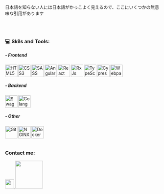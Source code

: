 <p title="Не лезь в переводчик, эта фраза бессмысленная">日本語を知らない人には日本語がかっこよく見えるので、ここにいくつかの無意味な引用があります</p> <br><br>

### 💻 Skils and Tools: <br>
##### - Frontend
<img align="left" alt="HTML5" title="HTML5" width="40px" src="https://clay-atlas.com/wp-content/uploads/2020/02/html.png">
<img align="left" alt="CSS3" title="CSS3" width="40px"  src="https://cdn1.iconfinder.com/data/icons/social-media-logos-7/64/css-3-512.png">
<img align="left" alt="SASS" title="SASS" width="40px" src="https://cdn-icons-png.flaticon.com/512/5968/5968358.png">
<img align="left" alt="Angular" title="Angular" width="40px" src="https://cdn3.iconfinder.com/data/icons/popular-services-brands/512/angular-js-512.png">
<img align="left" alt="React" title="React" width="40px" src="http://ibthemespro.com/docs/beny/img/side-nav/cmm4.png">
<img align="left" alt="RxJs" title="RxJs" width="40px" src="https://rxjs.dev/generated/images/marketing/home/Rx_Logo-512-512.png">
<img align="left" alt="TypeScript" title="TypeScript" width="40px" src="https://cdn-icons-png.flaticon.com/512/919/919832.png">
<img align="left" alt="Cypress" title="Cypress" width="40px" src="https://iconape.com/wp-content/files/gj/370774/svg/370774.svg"> 
<img alt="Webpack" title="Webpack" width="40px" src="https://cdn.freebiesupply.com/logos/large/2x/webpack-icon-logo-png-transparent.png">


##### - Backend
<img align="left" alt="Swagger" title="Swagger" width="40px" src="https://b2btestdrive.extranetusermanager.com/img/Swagger-Icon.png"> 
<img alt="Golang" title="Golang" width="40px" src="https://rtfm.co.ua/wp-content/uploads/2018/02/golang-color-icon2.png"> 


##### - Other
<img align="left" alt="Git" title="Git" width="40px" src="https://res.cloudinary.com/hshanbhag/image/upload/v1570918011/blog.shanbhag.me/git_logo_wqwi5r.png">
<img align="left" alt="NGINX" title="NGINX" width="40px" src="https://en-wiki.ikoula.com/images/4/4a/Nginx.png"> 
<img align="left" alt="Docker" title="Docker" width="40px" src="https://www.docker.com/wp-content/uploads/2022/03/vertical-logo-monochromatic.png"> 



<br><br>

### <br> Contact me: <br>

<a href="https://t.me/ccwerw">
  <img width="28.88" src="https://www.freeiconspng.com/thumbs/telegram-icon/telegram-icon-15.png">
</a>
<a href="mailto:desonanton@gmail.com">
  <img width="90" src="https://camo.githubusercontent.com/571384769c09e0c66b45e39b5be70f68f552db3e2b2311bc2064f0d4a9f5983b/68747470733a2f2f696d672e736869656c64732e696f2f62616467652f476d61696c2d4431343833363f7374796c653d666f722d7468652d6261646765266c6f676f3d676d61696c266c6f676f436f6c6f723d7768697465">
</a>

